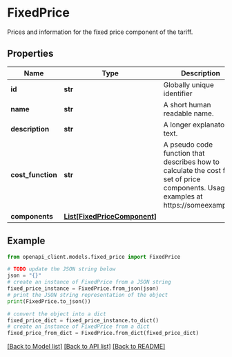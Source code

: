 # FixedPrice

Prices and information for the fixed price component of the tariff.

## Properties

Name | Type | Description | Notes
------------ | ------------- | ------------- | -------------
**id** | **str** | Globally unique identifier | [optional] 
**name** | **str** | A short human readable name. | [optional] 
**description** | **str** | A longer explanatory text. | [optional] 
**cost_function** | **str** | A pseudo code function that describes how to calculate the cost for a set of price components. Usage examples at https://someexamples. | [optional] 
**components** | [**List[FixedPriceComponent]**](FixedPriceComponent.md) |  | [optional] 

## Example

```python
from openapi_client.models.fixed_price import FixedPrice

# TODO update the JSON string below
json = "{}"
# create an instance of FixedPrice from a JSON string
fixed_price_instance = FixedPrice.from_json(json)
# print the JSON string representation of the object
print(FixedPrice.to_json())

# convert the object into a dict
fixed_price_dict = fixed_price_instance.to_dict()
# create an instance of FixedPrice from a dict
fixed_price_from_dict = FixedPrice.from_dict(fixed_price_dict)
```
[[Back to Model list]](../README.md#documentation-for-models) [[Back to API list]](../README.md#documentation-for-api-endpoints) [[Back to README]](../README.md)


